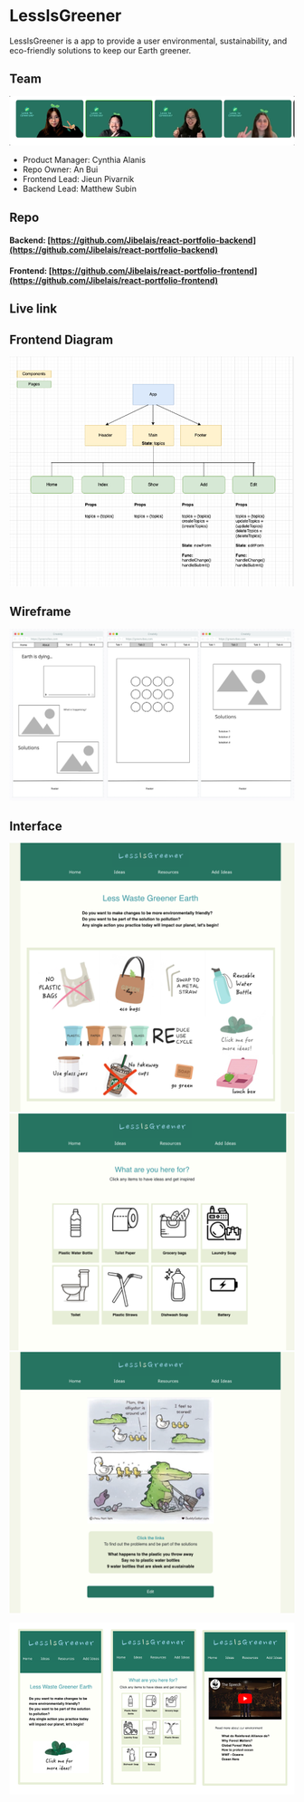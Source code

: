 # LessIsGreener

LessIsGreener is a app to provide a user environmental, sustainability, and eco-friendly solutions to keep our Earth greener. 

## Team 

![](public/img/team.png)

* Product Manager: Cynthia Alanis
* Repo Owner: An Bui
* Frontend Lead: Jieun Pivarnik
* Backend Lead: Matthew Subin 

## Repo

#### Backend: [https://github.com/Jibelais/react-portfolio-backend](https://github.com/Jibelais/react-portfolio-backend)
#### Frontend: [https://github.com/Jibelais/react-portfolio-frontend](https://github.com/Jibelais/react-portfolio-frontend)

## Live link

## Frontend Diagram
![](public/img/diagram.png)

## Wireframe 

![](public/img/wireframe.png)

## Interface
![](public/img/home-screen.png)
![](public/img/index-screen.png)
![](public/img/show-screen.png)

![](public/img/responsive.png)




